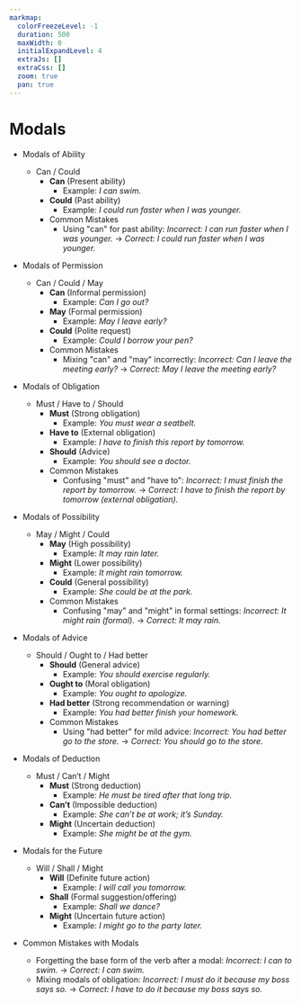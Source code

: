 ```yaml
---
markmap:
  colorFreezeLevel: -1
  duration: 500
  maxWidth: 0
  initialExpandLevel: 4
  extraJs: []
  extraCss: []
  zoom: true
  pan: true
---
```


# Modals

- Modals of Ability

  - Can / Could
    - **Can** (Present ability)
      - Example: _I can swim._
    - **Could** (Past ability)
      - Example: _I could run faster when I was younger._
    - Common Mistakes
      - Using "can" for past ability: _Incorrect: I can run faster when I was younger._ → _Correct: I could run faster when I was younger._

- Modals of Permission

  - Can / Could / May
    - **Can** (Informal permission)
      - Example: _Can I go out?_
    - **May** (Formal permission)
      - Example: _May I leave early?_
    - **Could** (Polite request)
      - Example: _Could I borrow your pen?_
    - Common Mistakes
      - Mixing "can" and "may" incorrectly: _Incorrect: Can I leave the meeting early?_ → _Correct: May I leave the meeting early?_

- Modals of Obligation

  - Must / Have to / Should
    - **Must** (Strong obligation)
      - Example: _You must wear a seatbelt._
    - **Have to** (External obligation)
      - Example: _I have to finish this report by tomorrow._
    - **Should** (Advice)
      - Example: _You should see a doctor._
    - Common Mistakes
      - Confusing "must" and "have to": _Incorrect: I must finish the report by tomorrow._ → _Correct: I have to finish the report by tomorrow (external obligation)._

- Modals of Possibility

  - May / Might / Could
    - **May** (High possibility)
      - Example: _It may rain later._
    - **Might** (Lower possibility)
      - Example: _It might rain tomorrow._
    - **Could** (General possibility)
      - Example: _She could be at the park._
    - Common Mistakes
      - Confusing "may" and "might" in formal settings: _Incorrect: It might rain (formal)._ → _Correct: It may rain._

- Modals of Advice

  - Should / Ought to / Had better
    - **Should** (General advice)
      - Example: _You should exercise regularly._
    - **Ought to** (Moral obligation)
      - Example: _You ought to apologize._
    - **Had better** (Strong recommendation or warning)
      - Example: _You had better finish your homework._
    - Common Mistakes
      - Using "had better" for mild advice: _Incorrect: You had better go to the store._ → _Correct: You should go to the store._

- Modals of Deduction

  - Must / Can’t / Might
    - **Must** (Strong deduction)
      - Example: _He must be tired after that long trip._
    - **Can’t** (Impossible deduction)
      - Example: _She can’t be at work; it’s Sunday._
    - **Might** (Uncertain deduction)
      - Example: _She might be at the gym._

- Modals for the Future

  - Will / Shall / Might
    - **Will** (Definite future action)
      - Example: _I will call you tomorrow._
    - **Shall** (Formal suggestion/offering)
      - Example: _Shall we dance?_
    - **Might** (Uncertain future action)
      - Example: _I might go to the party later._

- Common Mistakes with Modals
  - Forgetting the base form of the verb after a modal: _Incorrect: I can to swim._ → _Correct: I can swim._
  - Mixing modals of obligation: _Incorrect: I must do it because my boss says so._ → _Correct: I have to do it because my boss says so._
